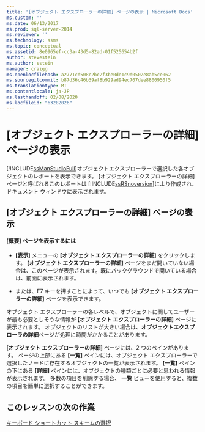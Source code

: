 ```yaml
---
title: '[オブジェクト エクスプローラーの詳細] ページの表示 | Microsoft Docs'
ms.custom: ''
ms.date: 06/13/2017
ms.prod: sql-server-2014
ms.reviewer: ''
ms.technology: ssms
ms.topic: conceptual
ms.assetid: 8e0965ef-cc3a-43d5-82ad-01f525654b2f
author: stevestein
ms.author: sstein
manager: craigg
ms.openlocfilehash: a2771cd508c2bc2f3be0de1c9d0502e8ab5ce062
ms.sourcegitcommit: b87d36c46b39af8b929ad94ec707dee8800950f5
ms.translationtype: MT
ms.contentlocale: ja-JP
ms.lasthandoff: 02/08/2020
ms.locfileid: "63282026"
---
```

# <a name="show-the-object-explorer-details-page"></a>[オブジェクト エクスプローラーの詳細] ページの表示
  [!INCLUDE[ssManStudioFull](../../includes/ssmanstudiofull-md.md)]オブジェクトエクスプローラーで選択した各オブジェクトのレポートを表示できます。 [オブジェクト エクスプローラーの詳細] ページと呼ばれるこのレポートは [!INCLUDE[ssRSnoversion](../../includes/ssrsnoversion-md.md)]により作成され、ドキュメント ウィンドウに表示されます。  
  
## <a name="showing-the-object-explorer-details-page"></a>[オブジェクト エクスプローラーの詳細] ページの表示  
  
#### <a name="to-show-the-summary-page"></a>[概要] ページを表示するには  
  
-   
  **[表示]** メニューの **[オブジェクト エクスプローラーの詳細]** をクリックします。 
  **[オブジェクト エクスプローラーの詳細]** ページをまだ開いていない場合は、このページが表示されます。既にバックグラウンドで開いている場合は、前面に表示されます。  
  
-   または、F7 キーを押すことによって、いつでも **[オブジェクト エクスプローラーの詳細]** ページを表示できます。  
  
 オブジェクト エクスプローラーの各レベルで、オブジェクトに関してユーザーが最も必要としそうな情報が **[オブジェクト エクスプローラーの詳細]** ページに表示されます。 オブジェクトのリストが大きい場合は、**オブジェクトエクスプローラの詳細**ページが処理に時間がかかることがあります。  
  
 
  **[オブジェクト エクスプローラーの詳細]** ページには、2 つのペインがあります。 ページの上部にある **[一覧]** ペインには、オブジェクト エクスプローラーで選択したノードに存在するオブジェクトの一覧が表示されます。 
  **[一覧]** ペインの下にある **[詳細]** ペインには、オブジェクトの種類ごとに必要と思われる情報が表示されます。 多数の項目を削除する場合、 **一覧** ビューを使用すると、複数の項目を簡単に選択することができます。  
  
## <a name="next-task-in-lesson"></a>このレッスンの次の作業  
 [キーボード ショートカット スキームの選択](lesson-1-6-select-the-keyboard-shortcut-scheme.md)  
  
  
